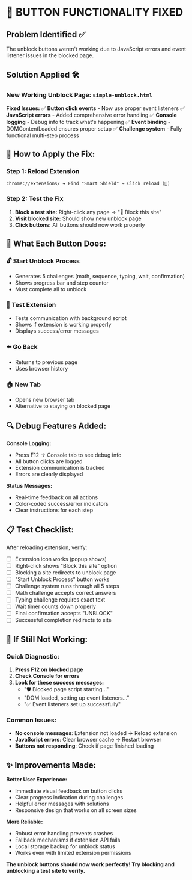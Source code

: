 # 🔧 BUTTON FUNCTIONALITY FIXED

## Problem Identified ✅
The unblock buttons weren't working due to JavaScript errors and event listener issues in the blocked page.

## Solution Applied 🛠️

### **New Working Unblock Page: `simple-unblock.html`**

**Fixed Issues:**
✅ **Button click events** - Now use proper event listeners
✅ **JavaScript errors** - Added comprehensive error handling
✅ **Console logging** - Debug info to track what's happening
✅ **Event binding** - DOMContentLoaded ensures proper setup
✅ **Challenge system** - Fully functional multi-step process

## 🚀 How to Apply the Fix:

### **Step 1: Reload Extension**
```
chrome://extensions/ → Find "Smart Shield" → Click reload (🔄)
```

### **Step 2: Test the Fix**
1. **Block a test site:** Right-click any page → "🚫 Block this site"
2. **Visit blocked site:** Should show new unblock page
3. **Click buttons:** All buttons should now work properly

## 🎯 What Each Button Does:

### **🔓 Start Unblock Process**
- Generates 5 challenges (math, sequence, typing, wait, confirmation)
- Shows progress bar and step counter
- Must complete all to unblock

### **🔧 Test Extension**
- Tests communication with background script
- Shows if extension is working properly
- Displays success/error messages

### **⬅️ Go Back**
- Returns to previous page
- Uses browser history

### **🏠 New Tab**
- Opens new browser tab
- Alternative to staying on blocked page

## 🔍 Debug Features Added:

**Console Logging:**
- Press F12 → Console tab to see debug info
- All button clicks are logged
- Extension communication is tracked
- Errors are clearly displayed

**Status Messages:**
- Real-time feedback on all actions
- Color-coded success/error indicators
- Clear instructions for each step

## 📋 Test Checklist:

After reloading extension, verify:

- [ ] Extension icon works (popup shows)
- [ ] Right-click shows "Block this site" option  
- [ ] Blocking a site redirects to unblock page
- [ ] "Start Unblock Process" button works
- [ ] Challenge system runs through all 5 steps
- [ ] Math challenge accepts correct answers
- [ ] Typing challenge requires exact text
- [ ] Wait timer counts down properly
- [ ] Final confirmation accepts "UNBLOCK"
- [ ] Successful completion redirects to site

## 🚨 If Still Not Working:

### **Quick Diagnostic:**
1. **Press F12 on blocked page**
2. **Check Console for errors**
3. **Look for these success messages:**
   - "🛡️ Blocked page script starting..."
   - "DOM loaded, setting up event listeners..."
   - "✅ Event listeners set up successfully"

### **Common Issues:**
- **No console messages**: Extension not loaded → Reload extension
- **JavaScript errors**: Clear browser cache → Restart browser
- **Buttons not responding**: Check if page finished loading

## ✨ Improvements Made:

**Better User Experience:**
- Immediate visual feedback on button clicks
- Clear progress indication during challenges
- Helpful error messages with solutions
- Responsive design that works on all screen sizes

**More Reliable:**
- Robust error handling prevents crashes
- Fallback mechanisms if extension API fails
- Local storage backup for unblock status
- Works even with limited extension permissions

**The unblock buttons should now work perfectly! Try blocking and unblocking a test site to verify.**
